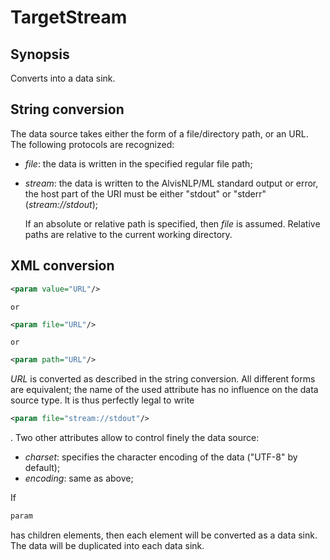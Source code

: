 <h1 class="converter">TargetStream</h1>

## Synopsis

Converts into a data sink.

## String conversion

The data source takes either the form of a file/directory path, or an URL. The following protocols are recognized:
  
* *file*: the data is written in the specified regular file path;
* *stream*: the data is written to the AlvisNLP/ML standard output or error, the host part of the URI must be either "stdout" or "stderr" (*stream://stdout*);


  If an absolute or relative path is specified, then *file* is assumed.
  Relative paths are relative to the current working directory.
  

## XML conversion



```xml
<param value="URL"/>
```


	or
	

```xml
<param file="URL"/>
```


	or
	

```xml
<param path="URL"/>
```

*URL* is converted as described in the string conversion.
	All different forms are equivalent; the name of the used attribute has no influence on the data source type.
	It is thus perfectly legal to write 

```xml
<param file="stream://stdout"/>
```

.
	Two other attributes allow to control finely the data source:
	
* *charset*: specifies the character encoding of the data ("UTF-8" by default);
* *encoding*: same as above;



If 

```xml
param
```

 has children elements, then each element will be converted as a data sink. The data will be duplicated into each data sink.

